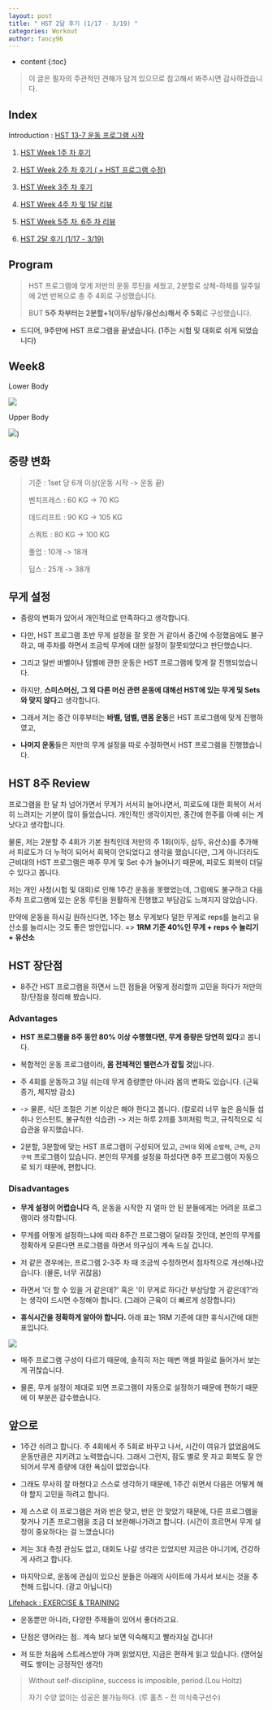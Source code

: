 ```yaml
---
layout: post
title: " HST 2달 후기 (1/17 - 3/19) "
categories: Workout
author: fancy96
---
```

* content
{:toc}


> 이 글은 필자의 주관적인 견해가 담겨 있으므로 참고해서 봐주시면 감사하겠습니다.

## Index

Introduction : [HST 13-7 운동 프로그램 시작](https://devfancy.github.io/Workout-HST-Introduction/)

1. [HST Week 1주 차 후기](https://devfancy.github.io/Workout-HST-Week1/)

2. [HST Week 2주 차 후기 ( + HST 프로그램 수정)](https://devfancy.github.io/Workout-HST-Week2/)

3. [HST Week 3주 차 후기](https://devfancy.github.io/Workout-HST-Week3/)

4. [HST Week 4주 차 및 1달 리뷰](https://devfancy.github.io/Workout-HST-Week4/)

5. [HST Week 5주 차, 6주 차 리뷰](https://devfancy.github.io/Workout-HST-Week5-And-6/)

6. [HST 2달 후기 (1/17 - 3/19)](https://devfancy.github.io/Workout-HST-End/)

## Program

> HST 프로그램에 맞게 저만의 운동 루틴을 세웠고, 2분할로 상체-하체를 일주일에 2번 반복으로 총 주 4회로 구성했습니다.
>
> BUT **5주 차부터는 2분할+1(이두/삼두/유산소)해서 주 5회**로 구성했습니다.

* 드디어, 9주만에 HST 프로그램을 끝냈습니다. (1주는 시험 및 대회로 쉬게 되었습니다)

## Week8

Lower Body

![](/assets/img/workout/hst_week8_1.png)

Upper Body

![](/assets/img/workout/hst_week8_2.png))


## 중량 변화

> 기준 : 1set 당 6개 이상(운동 시작 -> 운동 끝)
>
> 벤치프레스 : 60 KG -> 70 KG
>
> 데드리프트 : 90 KG -> 105 KG
>
> 스쿼트 : 80 KG -> 100 KG
>
> 풀업 : 10개 -> 18개
> 
> 딥스 : 25개 -> 38개

## 무게 설정

* 중량의 변화가 있어서 개인적으로 만족하다고 생각합니다.

* 다만, HST 프로그램 초반 무게 설정을 잘 못한 거 같아서 중간에 수정했음에도 불구하고, 매 주차를 하면서 조금씩 무게에 대한 설정이 잘못되었다고 판단했습니다.

* 그리고 일반 바벨이나 덤벨에 관한 운동은 HST 프로그램에 맞게 잘 진행되었습니다.

* 하지만, **스미스머신, 그 외 다른 머신 관련 운동에 대해선 HST에 있는 무게 및 Sets와 맞지 않다**고 생각합니다.

* 그래서 저는 중간 이후부터는 **바벨, 덤벨, 맨몸 운동**은 HST 프로그램에 맞게 진행하였고,

* **나머지 운동**들은 저만의 무게 설정을 따로 수정하면서 HST 프로그램을 진행했습니다.

## HST 8주 Review

프로그램을 한 달 차 넘어가면서 무게가 서서히 늘어나면서, 피로도에 대한 회복이 서서히 느려지는 기분이 많이 들었습니다. 개인적인 생각이지만, 중간에 한주를 아예 쉬는 게 낫다고 생각합니다.

물론, 저는 2분할 주 4회가 기본 원칙인데 저만의 주 1회(이두, 삼두, 유산소)를 추가해서 피로도가 더 누적이 되어서 회복이 안되었다고 생각을 했습니다만, 그게 아니더라도 근비대의 HST 프로그램은 매주 무게 및 Set 수가 늘어나기 때문에, 피로도 회복이 더딜 수 있다고 봅니다.

저는 개인 사정(시험 및 대회)로 인해 1주간 운동을 못했었는데, 그럼에도 불구하고 다음 주차 프로그램에 있는 운동 루틴을 원활하게 진행했고 부담감도 느껴지지 않았습니다.

만약에 운동을 하시길 원하신다면, 1주는 평소 무게보다 덜한 무게로 reps를 늘리고 유산소를 늘리시는 것도 좋은 방안입니다. => **1RM 기준 40%인 무게 + reps 수 늘리기 + 유산소**

## HST 장단점

* 8주간 HST 프로그램을 하면서 느낀 점들을 어떻게 정리할까 고민을 하다가 저만의 장/단점을 정리해 봤습니다.

### Advantages

* **HST 프로그램을 8주 동안 80% 이상 수행했다면, 무게 증량은 당연히 있다**고 봅니다.

* 복합적인 운동 프로그램이라, **몸 전체적인 밸런스가 잡힐 것**입니다.

* 주 4회를 운동하고 3일 쉬는데 무게 증량뿐만 아니라 몸의 변화도 있습니다. (근육증가, 체지방 감소)

* -> 물론, 식단 조절은 기본 이상은 해야 한다고 봅니다. (칼로리 너무 높은 음식들 섭취나 인스턴트, 불규칙한 식습관) -> 저는 하루 2끼를 3끼처럼 먹고, 규칙적으로 식습관을 유지했습니다.

* 2분할, 3분할에 맞는 HST 프로그램이 구성되어 있고, `근비대` 외에 `순발력`, `근력`, `근지구력` 프로그램이 있습니다. 본인의 무게를 설정을 하셨다면 8주 프로그램이 자동으로 되기 때문에, 편합니다.

### Disadvantages

* **무게 설정이 어렵습니다** 즉, 운동을 시작한 지 얼마 안 된 분들에게는 어려운 프로그램이라 생각합니다.

* 무게를 어떻게 설정하느냐에 따라 8주간 프로그램이 달라질 것인데, 본인의 무게를 정확하게 모른다면 프로그램을 하면서 의구심이 계속 드실 겁니다.

* 저 같은 경우에는, 프로그램 2-3주 차 때 조금씩 수정하면서 점차적으로 개선해나갔습니다. (물론, 너무 귀찮음)

* 하면서 '더 할 수 있을 거 같은데?' 혹은 '이 무게로 하다간 부상당할 거 같은데?'라는 생각이 드시면 수정해야 합니다. (그래야 근육이 더 빠르게 성장합니다)

* **휴식시간을 정확하게 알아야 합니다.** 아래 표는 1RM 기준에 대한 휴식시간에 대한 표입니다.

![](/assets/img/workout/hst_recovery_time.png)

* 매주 프로그램 구성이 다르기 때문에, 솔직히 저는 매번 액셀 파일로 들어가서 보는 게 귀찮습니다.

* 물론, 무게 설정이 제대로 되면 프로그램이 자동으로 설정하기 때문에 편하기 때문에 이 부분은 감수했습니다.

## 앞으로

* 1주간 쉬려고 합니다. 주 4회에서 주 5회로 바꾸고 나서, 시간이 여유가 없었음에도 운동만큼은 지키려고 노력했습니다. 그래서 그런지, 잠도 별로 못 자고 회복도 잘 안되어서 무게 증량에 대한 욕심이 없었습니다.

* 그래도 무사히 잘 마쳤다고 스스로 생각하기 때문에, 1주간 쉬면서 다음은 어떻게 해야 할지 고민을 하려고 합니다.

* 제 스스로 이 프로그램은 저와 반은 맞고, 반은 안 맞았기 때문에, 다른 프로그램을 찾거나 기존 프로그램을 조금 더 보완해나가려고 합니다. (시간이 흐르면서 무게 설정이 중요하다는 걸 느꼈습니다)

* 저는 3대 측정 관심도 없고, 대회도 나갈 생각은 있었지만 지금은 아니기에, 건강하게 사려고 합니다.

* 마지막으로, 운동에 관심이 있으신 분들은 아래의 사이트에 가셔서 보시는 것을 추천해 드립니다. (광고 아닙니다)

[Lifehack : EXERCISE & TRAINING](https://www.lifehack.org/exercise-training)

* 운동뿐만 아니라, 다양한 주제들이 있어서 좋더라고요.

* 단점은 영어라는 점.. 계속 보다 보면 익숙해지고 빨라지실 겁니다!

* 저 또한 처음에 스트레스받아 가며 읽었지만, 지금은 편하게 읽고 있습니다. (영어실력도 쌓이는 긍정적인 생각!)

> Without self-discipline, success is imposible, period.(Lou Holtz)
>
> 자기 수양 없이는 성공은 불가능하다. (루 홀츠 - 전 미식축구선수)